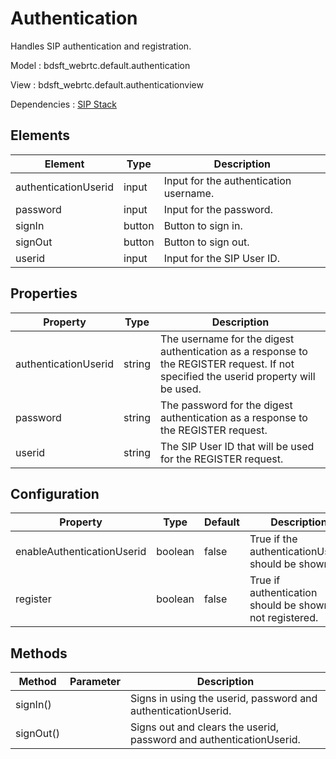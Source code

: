 # Authentication

Handles SIP authentication and registration.

Model : bdsft_webrtc.default.authentication

View : bdsft_webrtc.default.authenticationview

Dependencies : [SIP Stack](https://github.com/BroadSoft-Xtended/Library-WebRTC-SIPStack)

## Elements
<a name="elements"></a>

Element               |Type    |Description
----------------------|--------|----------------------------------------
authenticationUserid  |input   |Input for the authentication username.
password              |input   |Input for the password.
signIn                |button  |Button to sign in.
signOut               |button  |Button to sign out.
userid                |input   |Input for the SIP User ID.

## Properties
<a name="properties"></a>

Property              |Type    |Description
----------------------|--------|--------------------------------------------------------------------------------------------------------------------------------------
authenticationUserid  |string  |The username for the digest authentication as a response to the REGISTER request. If not specified the userid property will be used.
password              |string  |The password for the digest authentication as a response to the REGISTER request.
userid                |string  |The SIP User ID that will be used for the REGISTER request.

## Configuration
<a name="configuration"></a>

Property  |Type     |Default  |Description
----------|---------|---------|-----------------------------------------------------------
enableAuthenticationUserid  |boolean  |false    |True if the authenticationUserid should be shown.
register  |boolean  |false    |True if authentication should be shown if not registered.

## Methods
<a name="methods"></a>

Method     |Parameter  |Description
-----------|-----------|---------------------------------------------------------------------
signIn()   |           |Signs in using the userid, password and authenticationUserid.
signOut()  |           |Signs out and clears the userid, password and authenticationUserid.
